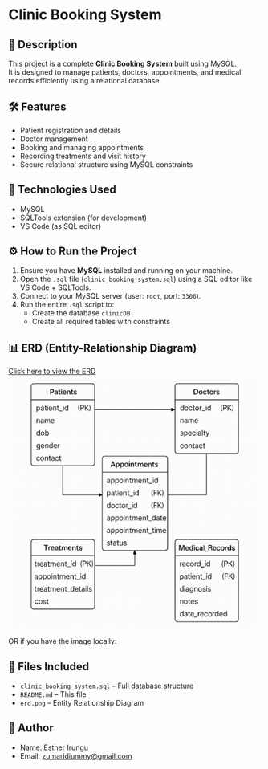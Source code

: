 # Clinic Booking System

## 📄 Description

This project is a complete **Clinic Booking System** built using MySQL.  
It is designed to manage patients, doctors, appointments, and medical records efficiently using a relational database.

## 🛠️ Features

- Patient registration and details
- Doctor management
- Booking and managing appointments
- Recording treatments and visit history
- Secure relational structure using MySQL constraints

## 🧰 Technologies Used

- MySQL
- SQLTools extension (for development)
- VS Code (as SQL editor)

## ⚙️ How to Run the Project

1. Ensure you have **MySQL** installed and running on your machine.
2. Open the `.sql` file (`clinic_booking_system.sql`) using a SQL editor like VS Code + SQLTools.
3. Connect to your MySQL server (user: `root`, port: `3306`).
4. Run the entire `.sql` script to:
   - Create the database `clinicDB`
   - Create all required tables with constraints

## 📊 ERD (Entity-Relationship Diagram)

[Click here to view the ERD](#)  
![ERD Diagram](ERD.png)


OR if you have the image locally:


## 📂 Files Included

- `clinic_booking_system.sql` – Full database structure
- `README.md` – This file
- `erd.png` – Entity Relationship Diagram 

## 📌 Author

- Name: Esther Irungu
- Email: zumaridiummy@gmail.com

